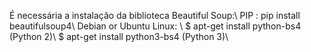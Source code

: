 É necessária a instalação da biblioteca Beautiful Soup:\\
PIP : pip install beautifulsoup4\\
Debian or Ubuntu Linux: \\
$ apt-get install python-bs4 (Python 2)\\
$ apt-get install python3-bs4 (Python 3)\\
